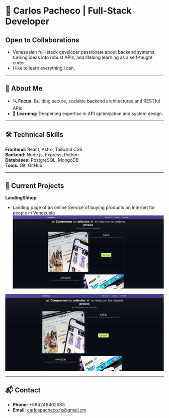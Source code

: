 # 👋 Carlos Pacheco | Full-Stack Developer  

## **Open to Collaborations**

- Venezuelan full-stack developer passionate about backend systems, turning ideas into robust APIs, and lifelong learning as a self-taught coder.
- I like to learn everything i can.
---

## **🚀 About Me**  

- 🔍 **Focus:** Building secure, scalable backend architectures and RESTful APIs.  
- 🌱 **Learning:** Deepening expertise in API optimization and system design.  

---

## **🛠️ Technical Skills**  
**Frontend:** React, Astro, Tailwind CSS  
**Backend:** Node.js, Express, Python  
**Databases:** PostgreSQL, MongoDB  
**Tools:** Git, GitHub  

---

## **📌 Current Projects**  
**LandingShhop**
- Landing page of an online Service of buying products on internet for people in Venezuela
[![Image Alt Text](https://github.com/capa026/capa026/blob/main/LandingShop.png)](https://landingshop.netlify.app/)

<a href="https://landingshop.netlify.app/" target="_blank">
  <img src="https://github.com/capa026/capa026/blob/main/LandingShop.png?raw=true" alt="LandingShop Preview" width="600">
</a>

<!-- Add project links later with brief descriptions -->  

---

## **📬 Contact**  
- **Phone:** +584246462683
- **Email:** carlospacheco.fx@gmail.cm
